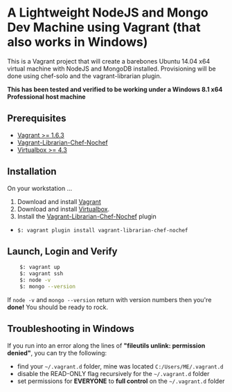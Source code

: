 A Lightweight NodeJS and Mongo Dev Machine using Vagrant (that also works in Windows)
======================================================================

This is a Vagrant project that will create a barebones Ubuntu 14.04 x64 virtual machine with NodeJS and MongoDB installed.  Provisioning will be done using chef-solo and the vagrant-librarian plugin.

**This has been tested and verified to be working under a Windows 8.1 x64 Professional host machine**

Prerequisites
-------------

 - [Vagrant >= 1.6.3](http://www.vagrantup.com)
 - [Vagrant-Librarian-Chef-Nochef](https://github.com/emyl/vagrant-librarian-chef-nochef)
 - [Virtualbox >= 4.3](http://www.virtualbox.org)


Installation
------------

On your workstation ...

1. Download and install [Vagrant](http://www.vagrantup.com) 
2. Download and install [Virtualbox](http://www.virtualbox.org).
3. Install the [Vagrant-Librarian-Chef-Nochef](https://github.com/emyl/vagrant-librarian-chef-nochef) plugin
  * `$: vagrant plugin install vagrant-librarian-chef-nochef`


Launch, Login and Verify
--------------------------
```bash
	$: vagrant up
	$: vagrant ssh
	$: node -v
	$: mongo --version
```

If `node -v` and `mongo --version` return with version numbers then you're **done!** You should be ready to rock.
  
  
Troubleshooting in Windows
---------------

If you run into an error along the lines of **"fileutils unlink: permission denied"**, you can try the following:

- find your `~/.vagrant.d` folder, mine was located `C:/Users/ME/.vagrant.d`
- disable the READ-ONLY flag recursively for the `~/.vagrant.d` folder
- set permissions for **EVERYONE** to **full control** on the `~/.vagrant.d` folder